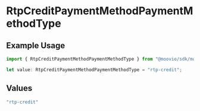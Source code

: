 # RtpCreditPaymentMethodPaymentMethodType

## Example Usage

```typescript
import { RtpCreditPaymentMethodPaymentMethodType } from "@moovio/sdk/models/components";

let value: RtpCreditPaymentMethodPaymentMethodType = "rtp-credit";
```

## Values

```typescript
"rtp-credit"
```